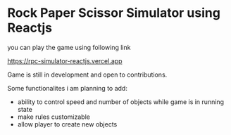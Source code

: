 # Rock Paper Scissor Simulator using Reactjs
you can play the game using following link

https://rpc-simulator-reactjs.vercel.app

Game is still in development and open to contributions.

Some functionalites i am planning to add:
- ability to control speed and number of objects while game is in running state
- make rules customizable
- allow player to create new objects
